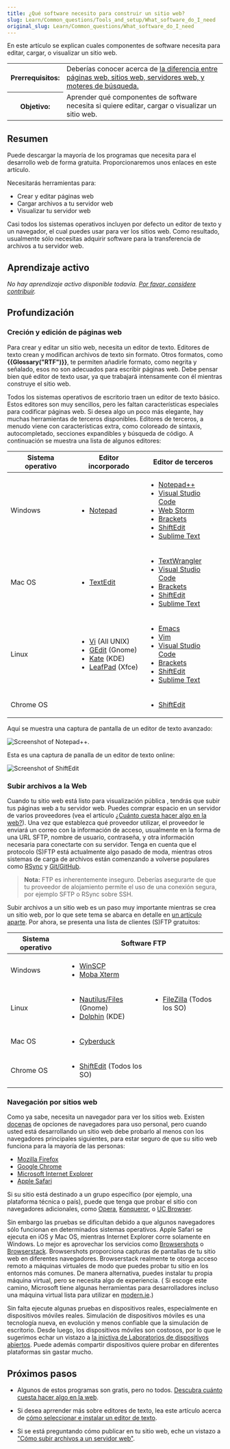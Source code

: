 ```yaml
---
title: ¿Qué software necesito para construir un sitio web?
slug: Learn/Common_questions/Tools_and_setup/What_software_do_I_need
original_slug: Learn/Common_questions/What_software_do_I_need
---
```


En este artículo se explican cuales componentes de software necesita para editar, cargar, o visualizar un sitio web.

<table>
  <tbody>
    <tr>
      <th scope="row">Prerrequisitos:</th>
      <td>
        Deberías conocer acerca de
        <a href="/en-US/docs/Learn/page_vs_site_vs_server_vs_search_engine"
          >la diferencia entre páginas web, sitios web, servidores web, y
          moteres de búsqueda.</a
        >
      </td>
    </tr>
    <tr>
      <th scope="row">Objetivo:</th>
      <td>
        Aprender qué componentes de software necesita si quiere editar, cargar o
        visualizar un sitio web.
      </td>
    </tr>
  </tbody>
</table>

## Resumen

Puede descargar la mayoría de los programas que necesita para el desarrollo web de forma gratuita. Proporcionaremos unos enlaces en este artículo.

Necesitarás herramientas para:

- Crear y editar páginas web
- Cargar archivos a tu servidor web
- Visualizar tu servidor web

Casi todos los sistemas operativos incluyen por defecto un editor de texto y un navegador, el cual puedes usar para ver los sitios web. Como resultado, usualmente sólo necesitas adquirir software para la transferencia de archivos a tu servidor web.

## Aprendizaje activo

_No hay aprendizaje activo disponible todavía. [Por favor, considere contribuir](/es/docs/MDN/Comenzando)._

## Profundización

### Creción y edición de páginas web

Para crear y editar un sitio web, necesita un editor de texto. Editores de texto crean y modifican archivos de texto sin formato. Otros formatos, como **{{Glossary("RTF")}}**, te permiten añadirle formato, como negrita y señalado, esos no son adecuados para escribir páginas web. Debe pensar bien qué editor de texto usar, ya que trabajará intensamente con él mientras construye el sitio web.

Todos los sistemas operativos de escritorio traen un editor de texto básico. Estos editores son muy sencillos, pero les faltan características especiales para codificar páginas web. Si desea algo un poco más elegante, hay muchas herramientas de terceros disponibles. Editores de terceros, a menudo viene con características extra, como coloreado de sintaxis, autocompletado, secciones expandibles y búsqueda de código. A continuación se muestra una lista de algunos editores:

<table>
  <thead>
    <tr>
      <th scope="col">Sistema operativo</th>
      <th scope="col">Editor incorporado</th>
      <th scope="col">Editor de terceros</th>
    </tr>
  </thead>
  <tbody>
    <tr>
      <td>Windows</td>
      <td>
        <ul>
          <li>
            <a
              href="http://en.wikipedia.org/wiki/Notepad_%28software%29"
              rel="external"
              >Notepad</a
            >
          </li>
        </ul>
      </td>
      <td>
        <ul>
          <li><a href="http://notepad-plus-plus.org/">Notepad++</a></li>
          <li>
            <a href="https://www.visualstudio.com/">Visual Studio Code</a>
          </li>
          <li><a href="https://www.jetbrains.com/webstorm/">Web Storm</a></li>
          <li><a href="http://brackets.io/">Brackets</a></li>
          <li><a href="https://shiftedit.net/">ShiftEdit</a></li>
          <li><a href="https://www.sublimetext.com/">Sublime Text</a></li>
        </ul>
      </td>
    </tr>
    <tr>
      <td>Mac OS</td>
      <td>
        <ul>
          <li>
            <a href="http://en.wikipedia.org/wiki/TextEdit" rel="external"
              >TextEdit</a
            >
          </li>
        </ul>
      </td>
      <td>
        <ul>
          <li>
            <a href="http://www.barebones.com/products/textwrangler/"
              >TextWrangler</a
            >
          </li>
          <li>
            <a href="https://www.visualstudio.com/">Visual Studio Code</a>
          </li>
          <li><a href="http://brackets.io/">Brackets</a></li>
          <li><a href="https://shiftedit.net/">ShiftEdit</a></li>
          <li><a href="https://www.sublimetext.com/">Sublime Text</a></li>
        </ul>
      </td>
    </tr>
    <tr>
      <td>Linux</td>
      <td>
        <ul>
          <li>
            <a href="http://en.wikipedia.org/wiki/Vi" rel="external">Vi</a> (All
            UNIX)
          </li>
          <li>
            <a href="http://en.wikipedia.org/wiki/Gedit" rel="external"
              >GEdit</a
            >
            (Gnome)
          </li>
          <li>
            <a
              href="http://en.wikipedia.org/wiki/Kate_%28text_editor%29"
              rel="external"
              >Kate</a
            >
            (KDE)
          </li>
          <li>
            <a href="http://en.wikipedia.org/wiki/Leafpad" rel="external"
              >LeafPad</a
            >
            (Xfce)
          </li>
        </ul>
      </td>
      <td>
        <ul>
          <li><a href="http://www.gnu.org/software/emacs/">Emacs</a></li>
          <li><a href="http://www.vim.org/" rel="external">Vim</a></li>
          <li>
            <a href="https://www.visualstudio.com/">Visual Studio Code</a>
          </li>
          <li><a href="http://brackets.io/">Brackets</a></li>
          <li><a href="https://shiftedit.net/">ShiftEdit</a></li>
          <li><a href="https://www.sublimetext.com/">Sublime Text</a></li>
        </ul>
      </td>
    </tr>
    <tr>
      <td>Chrome OS</td>
      <td></td>
      <td>
        <ul>
          <li><a href="https://shiftedit.net/">ShiftEdit</a></li>
        </ul>
      </td>
    </tr>
  </tbody>
</table>

Aquí se muestra una captura de pantalla de un editor de texto avanzado:

![Screenshot of Notepad++.](notepadplusplus.png)

Esta es una captura de panalla de un editor de texto online:

![Screenshot of ShiftEdit](shiftedit.png)

### Subir archivos a la Web

Cuando tu sitio web está listo para visualización pública , tendrás que subir tus páginas web a tu servidor web. Puedes comprar espacio en un servidor de varios proveedores (vea el artículo [¿Cuánto cuesta hacer algo en la web?](/es/docs/Learn/How_much_does_it_cost)). Una vez que establezca qué proveedor utilizar, el proveedor le enviará un correo con la información de acceso, usualmente en la forma de una URL SFTP, nombre de usuario, contraseña, y otra información necesaria para conectarte con su servidor. Tenga en cuenta que el protocolo (S)FTP está actualmente algo pasado de moda, mientras otros sistemas de carga de archivos están comenzando a volverse populares como [RSync](https://en.wikipedia.org/wiki/Rsync) y [Git/GitHub](https://help.github.com/articles/using-a-custom-domain-with-github-pages/).

> **Nota:** FTP es inherentemente inseguro. Deberías asegurarte de que tu proveedor de alojamiento permite el uso de una conexión segura, por ejemplo SFTP o RSync sobre SSH.

Subir archivos a un sitio web es un paso muy importante mientras se crea un sitio web, por lo que sete tema se abarca en detalle en [un artículo aparte](/es/docs/Learn/Upload_files_to_a_web_server). Por ahora, se presenta una lista de clientes (S)FTP gratuitos:

<table>
  <thead>
    <tr>
      <th scope="col">Sistema operativo</th>
      <th colspan="2" rowspan="1" scope="col" style="text-align: center">
        Software FTP
      </th>
    </tr>
  </thead>
  <tbody>
    <tr>
      <td>Windows</td>
      <td>
        <ul>
          <li><a href="http://winscp.net" rel="external">WinSCP</a></li>
          <li><a href="http://mobaxterm.mobatek.net/">Moba Xterm</a></li>
        </ul>
      </td>
      <td colspan="1" rowspan="3">
        <ul>
          <li>
            <a href="https://filezilla-project.org/">FileZilla</a> (Todos los
            SO)
          </li>
        </ul>
      </td>
    </tr>
    <tr>
      <td>Linux</td>
      <td>
        <ul>
          <li>
            <a
              href="https://wiki.gnome.org/action/show/Apps/Files?action=show&#x26;redirect=Apps%2FNautilus"
              rel="external"
              >Nautilus/Files</a
            >
            (Gnome)
          </li>
          <li>
            <a href="http://dolphin.com/" rel="external">Dolphin</a> (KDE)
          </li>
        </ul>
      </td>
    </tr>
    <tr>
      <td>Mac OS</td>
      <td>
        <ul>
          <li><a href="http://cyberduck.de/">Cyberduck</a></li>
        </ul>
      </td>
    </tr>
    <tr>
      <td>Chrome OS</td>
      <td>
        <ul>
          <li><a href="https://shiftedit.net/">ShiftEdit</a> (Todos los SO)</li>
        </ul>
      </td>
      <td colspan="1"></td>
    </tr>
  </tbody>
</table>

### Navegación por sitios web

Como ya sabe, necesita un navegador para ver los sitios web. Existen [docenas](http://en.wikipedia.org/wiki/List_of_web_browsers) de opciones de navegadores para uso personal, pero cuando usted está desarrollando un sitio web debe probarlo al menos con los navegadores principales siguientes, para estar seguro de que su sitio web funciona para la mayoría de las personas:

- [Mozilla Firefox](https://www.mozilla.org/en-US/firefox/new/)
- [Google Chrome](https://www.google.fr/chrome/browser/)
- [Microsoft Internet Explorer](http://windows.microsoft.com/en-US/internet-explorer/download-ie)
- [Apple Safari](http://www.apple.com/safari/)

Si su sitio está destinado a un grupo específico (por ejemplo, una plataforma técnica o país), puede que tenga que probar el sitio con navegadores adicionales, como [Opera](http://www.opera.com/), [Konqueror](http://www.konqueror.org/), o [UC Browser](http://www.ucweb.com/ucbrowser/).

Sin embargo las pruebas se dificultan debido a que algunos navegadores sólo funcionan en determinados sistemas operativos. Apple Safari se ejecuta en iOS y Mac OS, mientras Internet Explorer corre solamente en Windows. Lo mejor es aprovechar los servicios como [Browsershots](http://browsershots.org/) o [Browserstack](http://www.browserstack.com/). Browsershots proporciona capturas de pantallas de tu sitio web en diferentes navegadores. Browserstack realmente te otorga acceso remoto a máquinas virtuales de modo que puedes probar tu sitio en los entornos más comunes. De manera alternativa, puedes instalar tu propia máquina virtual, pero se necesita algo de experiencia. ( Si escoge este camino, Microsoft tiene algunas herramientas para desarrolladores incluso una máquina virtual lista para utilizar en [modern.ie](https://modern.ie).)

Sin falta ejecute algunas pruebas en dispositivos reales, especialmente en dispositivos móviles reales. Simulación de dispositivos móviles es una tecnología nueva, en evolución y menos confiable que la simulación de escritorio. Desde luego, los dispositivos móviles son costosos, por lo que le sugerimos echar un vistazo a [la inictiva de Laboratorios de dispositivos abiertos](http://opendevicelab.com/). Puede además compartir dispositivos quiere probar en diferentes plataformas sin gastar mucho.

## Próximos pasos

- Algunos de estos programas son gratis, pero no todos. [Descubra cuánto cuesta hacer algo en la web](/es/docs/Learn/Common_questions/How_much_does_it_cost).

- Si desea aprrender más sobre editores de texto, lea este artículo acerca de [cómo seleccionar e instalar un editor de texto](/es/docs/Learn/Choose,_Install_and_set_up_a_text_editor).
- Si se está preguntando cómo publicar en tu sitio web, eche un vistazo a ["Cómo subir archivos a un servidor web"](/es/docs/Learn/Upload_files_to_a_web_server).
